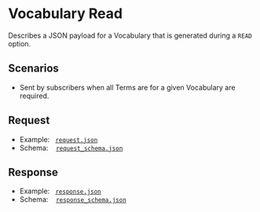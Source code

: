 # Vocabulary Read

Describes a JSON payload for a Vocabulary that is generated during a `READ` option.

## Scenarios

- Sent by subscribers when all Terms are for a given Vocabulary are required.

## Request

- Example:&nbsp;&nbsp;&nbsp;[`request.json`](request.json)
- Schema:&nbsp;&nbsp;&nbsp;&nbsp;[`request_schema.json`](request_schema.json)

## Response

- Example:&nbsp;&nbsp;&nbsp;[`response.json`](response.json)
- Schema:&nbsp;&nbsp;&nbsp;&nbsp;[`response_schema.json`](response_schema.json)
